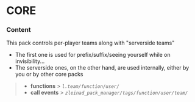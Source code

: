 # CORE

### Content

This pack controls per-player teams along with "serverside teams"
- The first one is used for prefix/suffix/seeing yourself while on invisibility...
- The serverside ones, on the other hand, are used internally, either by you or by other core packs

> - **functions**   > _`l.team/function/user/`_
> - **call events** > _`zleinad_pack_manager/tags/function/user/team/`_

